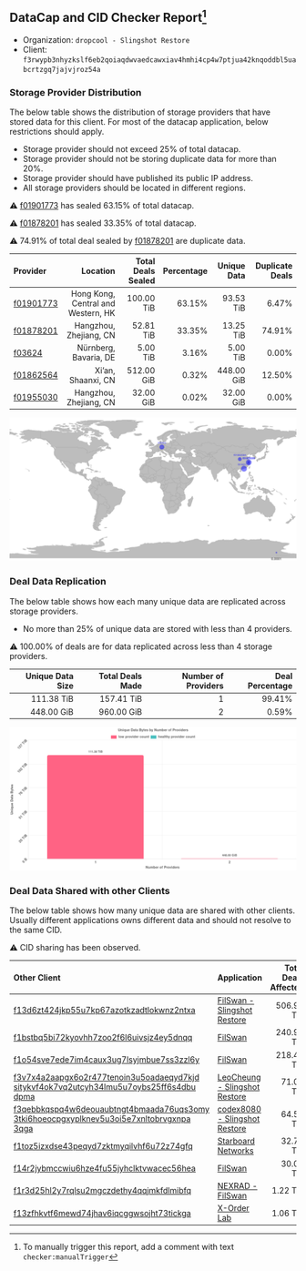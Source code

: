 ## DataCap and CID Checker Report[^1]
 - Organization: `dropcool - Slingshot Restore`
 - Client: `f3rwypb3nhyzkslf6eb2qoiaqdwvaedcawxiav4hmhi4cp4w7ptjua42knqoddbl5uabcrtzgq7jajvjroz54a`
### Storage Provider Distribution
The below table shows the distribution of storage providers that have stored data for this client.
For most of the datacap application, below restrictions should apply.
 - Storage provider should not exceed 25% of total datacap.
 - Storage provider should not be storing duplicate data for more than 20%.
 - Storage provider should have published its public IP address.
 - All storage providers should be located in different regions.

⚠️ [f01901773](https://filfox.info/en/address/f01901773) has sealed 63.15% of total datacap.

⚠️ [f01878201](https://filfox.info/en/address/f01878201) has sealed 33.35% of total datacap.

⚠️ 74.91% of total deal sealed by [f01878201](https://filfox.info/en/address/f01878201) are duplicate data.

| Provider                                              |                           Location | Total Deals Sealed | Percentage | Unique Data | Duplicate Deals |
| :---------------------------------------------------- | ---------------------------------: | -----------------: | ---------: | ----------: | --------------: |
| [f01901773](https://filfox.info/en/address/f01901773) | Hong Kong, Central and Western, HK |         100.00 TiB |     63.15% |   93.53 TiB |           6.47% |
| [f01878201](https://filfox.info/en/address/f01878201) |             Hangzhou, Zhejiang, CN |          52.81 TiB |     33.35% |   13.25 TiB |          74.91% |
| [f03624](https://filfox.info/en/address/f03624)       |              Nürnberg, Bavaria, DE |           5.00 TiB |      3.16% |    5.00 TiB |           0.00% |
| [f01862564](https://filfox.info/en/address/f01862564) |                 Xi’an, Shaanxi, CN |         512.00 GiB |      0.32% |  448.00 GiB |          12.50% |
| [f01955030](https://filfox.info/en/address/f01955030) |             Hangzhou, Zhejiang, CN |          32.00 GiB |      0.02% |   32.00 GiB |           0.00% |

![Provider Distribution](https://raw.githubusercontent.com/data-preservation-programs/filplus-checker-assets/main/filecoin-project/filecoin-plus-large-datasets/issues/145/1671010160792.png)
### Deal Data Replication
The below table shows how each many unique data are replicated across storage providers.
- No more than 25% of unique data are stored with less than 4 providers.

⚠️ 100.00% of deals are for data replicated across less than 4 storage providers.

| Unique Data Size | Total Deals Made | Number of Providers | Deal Percentage |
| ---------------: | ---------------: | ------------------: | --------------: |
|       111.38 TiB |       157.41 TiB |                   1 |          99.41% |
|       448.00 GiB |       960.00 GiB |                   2 |           0.59% |

![Replication Distribution](https://raw.githubusercontent.com/data-preservation-programs/filplus-checker-assets/main/filecoin-project/filecoin-plus-large-datasets/issues/145/1671010161428.png)
### Deal Data Shared with other Clients
The below table shows how many unique data are shared with other clients.
Usually different applications owns different data and should not resolve to the same CID.

⚠️ CID sharing has been observed.

| Other Client                                                                                                                                                                                                              | Application                                                                                                   | Total Deals Affected | Unique CIDs |        Verifier |
| :------------------------------------------------------------------------------------------------------------------------------------------------------------------------------------------------------------------------ | :------------------------------------------------------------------------------------------------------------ | -------------------: | ----------: | --------------: |
| [f13d6zt424jkp55u7kp67azotkzadtlokwnz2ntxa](https://filfox.info/en/address/f13d6zt424jkp55u7kp67azotkzadtlokwnz2ntxa)                                                                                                     | [ FilSwan \- Slingshot Restore](https://github.com/filecoin-project/filecoin-plus-large-datasets/issues/157)  |           506.94 TiB |       2,960 | LDN v3 multisig |
| [f1bstbq5bi72kyovhh7zoo2f6l6uivsjz4ey5dnqq](https://filfox.info/en/address/f1bstbq5bi72kyovhh7zoo2f6l6uivsjz4ey5dnqq)                                                                                                     | [FilSwan](https://github.com/filecoin-project/filecoin-plus-large-datasets/issues/917)                        |           240.91 TiB |       2,349 | LDN v3 multisig |
| [f1o54sve7ede7im4caux3ug7lsyjmbue7ss3zzl6y](https://filfox.info/en/address/f1o54sve7ede7im4caux3ug7lsyjmbue7ss3zzl6y)                                                                                                     | [FilSwan](https://github.com/filecoin-project/filecoin-plus-large-datasets/issues/278)                        |           218.41 TiB |       2,710 | LDN v3 multisig |
| [f3v7x4a2aapgx6o2r477tenoin3u5oadaeqyd7kjd<br/>sitykvf4ok7vq2utcyh34lmu5u7oybs25ff6s4dbu<br/>dpma](https://filfox.info/en/address/f3v7x4a2aapgx6o2r477tenoin3u5oadaeqyd7kjdsitykvf4ok7vq2utcyh34lmu5u7oybs25ff6s4dbudpma) | [LeoCheung \- Slingshot Restore](https://github.com/filecoin-project/filecoin-plus-large-datasets/issues/151) |            71.00 TiB |         584 | LDN v3 multisig |
| [f3qebbkqspq4w6deouaubtngt4bmaada76uqs3omy<br/>3tki6hoeocpgxyplknev5u3oi5e7xnltobrvgxnpa<br/>3qga](https://filfox.info/en/address/f3qebbkqspq4w6deouaubtngt4bmaada76uqs3omy3tki6hoeocpgxyplknev5u3oi5e7xnltobrvgxnpa3qga) | [codex8080 \- Slingshot Restore](https://github.com/filecoin-project/filecoin-plus-large-datasets/issues/152) |            64.53 TiB |         424 | LDN v3 multisig |
| [f1toz5izxdse43peqyd7zktmyqilvhf6u72z74gfq](https://filfox.info/en/address/f1toz5izxdse43peqyd7zktmyqilvhf6u72z74gfq)                                                                                                     | [Starboard Networks](https://github.com/filecoin-project/filecoin-plus-client-onboarding/issues/1855)         |            32.75 TiB |         424 |       Steven Li |
| [f14r2jybmccwiu6hze4fu55jyhclktvwacec56hea](https://filfox.info/en/address/f14r2jybmccwiu6hze4fu55jyhclktvwacec56hea)                                                                                                     | [ FilSwan](https://github.com/filecoin-project/filecoin-plus-large-datasets/issues/15)                        |            30.09 TiB |         808 | LDN v3 multisig |
| [f1r3d25hl2y7rqlsu2mgczdethy4qqjmkfdlmibfq](https://filfox.info/en/address/f1r3d25hl2y7rqlsu2mgczdethy4qqjmkfdlmibfq)                                                                                                     | [ NEXRAD \- FilSwan](https://github.com/filecoin-project/filecoin-plus-large-datasets/issues/80)              |             1.22 TiB |          29 | LDN v3 multisig |
| [f13zfhkvtf6mewd74jhav6iqcggwsojht73tickga](https://filfox.info/en/address/f13zfhkvtf6mewd74jhav6iqcggwsojht73tickga)                                                                                                     | [X\-Order Lab](https://github.com/filecoin-project/filecoin-plus-large-datasets/issues/936)                   |             1.06 TiB |          33 | LDN v3 multisig |

[^1]: To manually trigger this report, add a comment with text `checker:manualTrigger`
